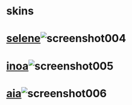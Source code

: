 # skins

# [selene](https://www.mediafire.com/file/dy6xxyyyb8k8v7y/selene.osk/file)![screenshot004](https://github.com/silveine/skins/assets/130988602/aff9bfb2-2358-448b-a0bd-8793bdfde704)



# [inoa](https://www.mediafire.com/file/4ngb34tmduq8o00/-_%25E2%258A%25B9_inoa.osk/file)![screenshot005](https://github.com/silveine/skins/assets/130988602/c815b0ec-62b7-4ce7-8eb3-dc44e46d4761)



# [aia](https://www.mediafire.com/file/8dggnirxm83dc5v/-_%25E2%258A%25B9_aia.osk/file)![screenshot006](https://github.com/silveine/skins/assets/130988602/b73bc7b4-8117-4878-96d3-0603308fbb1c)

